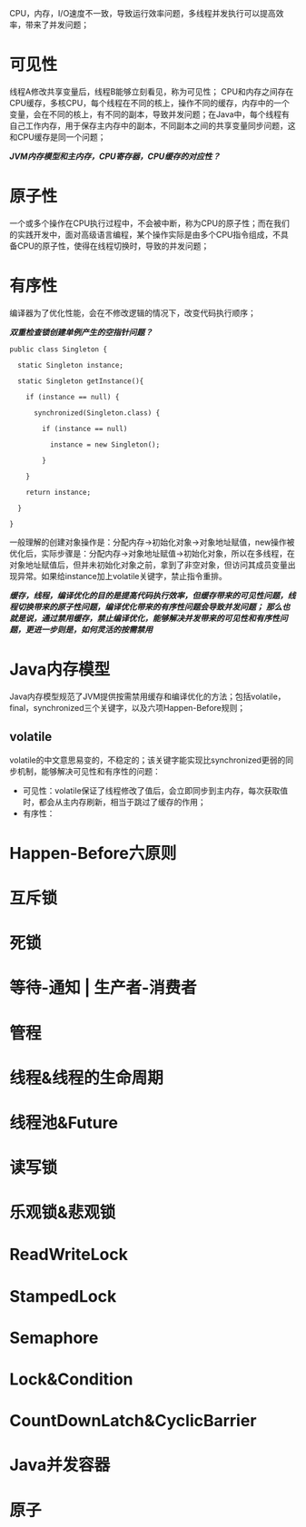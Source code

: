 CPU，内存，I/O速度不一致，导致运行效率问题，多线程并发执行可以提高效率，带来了并发问题；

# 可见性
线程A修改共享变量后，线程B能够立刻看见，称为可见性；
CPU和内存之间存在CPU缓存，多核CPU，每个线程在不同的核上，操作不同的缓存，内存中的一个变量，会在不同的核上，有不同的副本，导致并发问题；在Java中，每个线程有自己工作内存，用于保存主内存中的副本，不同副本之间的共享变量同步问题，这和CPU缓存是同一个问题；

***JVM内存模型和主内存，CPU寄存器，CPU缓存的对应性？***

# 原子性
一个或多个操作在CPU执行过程中，不会被中断，称为CPU的原子性；而在我们的实践开发中，面对高级语言编程，某个操作实际是由多个CPU指令组成，不具备CPU的原子性，使得在线程切换时，导致的并发问题；

# 有序性
编译器为了优化性能，会在不修改逻辑的情况下，改变代码执行顺序；

***双重检查锁创建单例产生的空指针问题？***

```
public class Singleton {

  static Singleton instance;

  static Singleton getInstance(){

    if (instance == null) {

      synchronized(Singleton.class) {

        if (instance == null)

          instance = new Singleton();

        }

    }

    return instance;

  }

}
```
一般理解的创建对象操作是：分配内存->初始化对象->对象地址赋值，new操作被优化后，实际步骤是：分配内存->对象地址赋值->初始化对象，所以在多线程，在对象地址赋值后，但并未初始化对象之前，拿到了非空对象，但访问其成员变量出现异常。如果给instance加上volatile关键字，禁止指令重排。

***缓存，线程，编译优化的目的是提高代码执行效率，但缓存带来的可见性问题，线程切换带来的原子性问题，编译优化带来的有序性问题会导致并发问题；***
***那么也就是说，通过禁用缓存，禁止编译优化，能够解决并发带来的可见性和有序性问题，更进一步则是，如何灵活的按需禁用***


# Java内存模型
Java内存模型规范了JVM提供按需禁用缓存和编译优化的方法；包括volatile，final，synchronized三个关键字，以及六项Happen-Before规则；

## volatile
volatile的中文意思易变的，不稳定的；该关键字能实现比synchronized更弱的同步机制，能够解决可见性和有序性的问题：
- 可见性：volatile保证了线程修改了值后，会立即同步到主内存，每次获取值时，都会从主内存刷新，相当于跳过了缓存的作用；
- 有序性：

# Happen-Before六原则

# 互斥锁
# 死锁
# 等待-通知 | 生产者-消费者
# 管程

# 线程&线程的生命周期
# 线程池&Future

# 读写锁

# 乐观锁&悲观锁

# ReadWriteLock
# StampedLock

# Semaphore
# Lock&Condition

# CountDownLatch&CyclicBarrier

# Java并发容器
# 原子